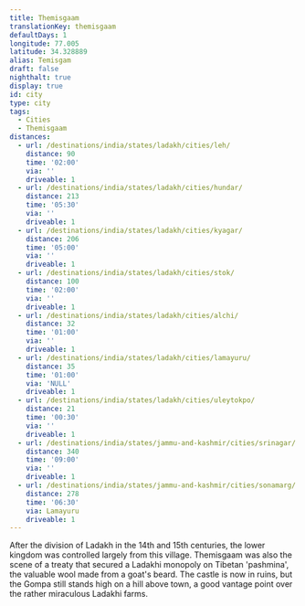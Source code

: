 ```yaml
---
title: Themisgaam
translationKey: themisgaam
defaultDays: 1
longitude: 77.005
latitude: 34.328889
alias: Temisgam
draft: false
nighthalt: true
display: true
id: city
type: city
tags:
  - Cities
  - Themisgaam
distances:
  - url: /destinations/india/states/ladakh/cities/leh/
    distance: 90
    time: '02:00'
    via: ''
    driveable: 1
  - url: /destinations/india/states/ladakh/cities/hundar/
    distance: 213
    time: '05:30'
    via: ''
    driveable: 1
  - url: /destinations/india/states/ladakh/cities/kyagar/
    distance: 206
    time: '05:00'
    via: ''
    driveable: 1
  - url: /destinations/india/states/ladakh/cities/stok/
    distance: 100
    time: '02:00'
    via: ''
    driveable: 1
  - url: /destinations/india/states/ladakh/cities/alchi/
    distance: 32
    time: '01:00'
    via: ''
    driveable: 1
  - url: /destinations/india/states/ladakh/cities/lamayuru/
    distance: 35
    time: '01:00'
    via: 'NULL'
    driveable: 1
  - url: /destinations/india/states/ladakh/cities/uleytokpo/
    distance: 21
    time: '00:30'
    via: ''
    driveable: 1
  - url: /destinations/india/states/jammu-and-kashmir/cities/srinagar/
    distance: 340
    time: '09:00'
    via: ''
    driveable: 1
  - url: /destinations/india/states/jammu-and-kashmir/cities/sonamarg/
    distance: 278
    time: '06:30'
    via: Lamayuru
    driveable: 1
---
```
































































After the division of Ladakh in the 14th and 15th centuries, the lower kingdom was controlled largely from this village. Themisgaam was also the scene of a treaty that secured a Ladakhi monopoly on Tibetan 'pashmina', the valuable wool made from a goat's beard. The castle is now in ruins, but the Gompa still stands high on a hill above town, a good vantage point over the rather miraculous Ladakhi farms.